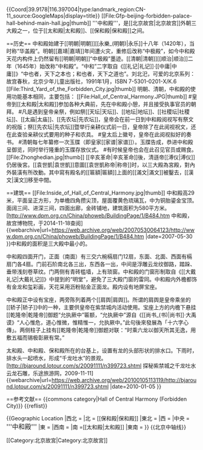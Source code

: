 {{Coord|39.9178|116.397004|type:landmark_region:CN-11_source:GoogleMaps|display=title}}
[[File:Gfp-beijing-forbidden-palace-hall-behind-main-hall.jpg|thumb]]
'''中和殿'''，是[[北京故宫|北京故宫]]外朝三大殿之一，位于[[太和殿|太和殿]]、[[保和殿|保和殿]]之间。<ref name=zhd/>

==历史==
中和殿始建于[[明朝|明朝]][[永樂_(明朝)|永乐]]十八年（1420年），当时称“华盖殿”。明朝[[嘉靖|嘉靖]]年间遭火灾，重修后改称“中极殿”，如今中和殿天花内构件上仍然留有[[明朝|明朝]]“中极殿”墨迹。[[清朝|清朝]][[顺治|顺治]]二年（1645年）始改称“中和殿”。“中和”二字取自《[[礼记|礼记]]·[[中庸|中庸]]》“中也者，天下之本也；和也者，天下之道也”。<ref name=zhd/><ref name="可爱北京">刘北汜，可爱的北京系列：故宫春秋，北京少年儿童出版社，1991年1月，ISBN 7-5301-0201-X/K.6</ref>
[[File:Third_Yard_of_the_Forbidden_City.jpg|thumb]]
明朝、清朝，中和殿的使用功能基本相同，主要包括：<ref name=zhd/><ref name="可爱北京"/>
[[File:Hall_of_Central_Harmony.JPG|thumb]]
#皇帝到[[太和殿|太和殿]]参加各种大典前，先在中和殿小憩，并且接受执事官员的朝拜。<ref name=zhd/><ref name="可爱北京"/>
#凡是遇到皇帝亲祭，例如祭[[天坛|天坛]]、[[地坛|地坛]]、[[社稷坛|社稷坛]]、[[太庙|太庙]]、[[先农坛|先农坛]]，皇帝会在前一日到中和殿阅视写有祭文的祝版；祭[[先农坛|先农坛]]暨举行亲耕仪式前一日，皇帝除了在此阅视祝文，还在此查验亲耕仪式要用的种子和农具。
#皇太后上徽号，皇帝在此阅视拟好的奏书。<ref name=zhd/><ref name="可爱北京"/>
#清朝每七年纂修一次玉牒（即皇家[[家谱|家谱]]）。玉牒告成，恭进中和殿呈御览，同时举行隆重的玉牒存放仪式。<ref name=zhd/><ref name="可爱北京"/>
#有时候皇帝也会在此召见官员或赐食。<ref name="可爱北京"/>
[[File:Zhonghedian.jpg|thumb]]
[[辛亥革命|辛亥革命]]後，清遜帝[[溥仪|溥仪]]仍居後宮。[[袁世凱|袁世凱]]意圖[[袁世凱称帝|称帝]]时，以三大殿為宮殿，對內外裝潢有所改動。其中寫有殿名的[[匾額|匾額]]上面的[[滿文|滿文]]被鑿去，[[漢文|漢文]]移至中間。

==建筑==
[[File:Inside_of_Hall_of_Central_Harmony.jpg|thumb]]
中和殿高29米，平面呈正方形，为单檐四角攒尖顶，屋面覆黄色琉璃瓦，中为铜胎鎏金宝顶。面阔三间、进深三间，四面出廊，金砖铺地，建筑面积为580平方米。<ref name=zhd>[http://www.dpm.org.cn/China/phoweb/BuildingPage/1/B484.htm 中和殿，故宫博物院，于2014-11-18查阅] {{webarchive|url=https://web.archive.org/web/20070530064123/http://www.dpm.org.cn/China/phoweb/BuildingPage/1/B484.htm |date=2007-05-30 }}</ref>中和殿的面积是三大殿中最小的。<ref name="可爱北京"/>

中和殿四面开门，正面（南面）有三交六椀槅扇门12扇，东面、北面、西面有槅扇门各4扇。门前石阶南北各三出，东西各一出，中间是浮雕云龙纹御路，踏跺、垂带浅刻卷草纹。门两侧有青砖槛墙，上有琐窗。中和殿的门窗形制取自《[[大戴礼记|大戴礼记]]》中提到的“明堂”，避免了三大殿门窗的雷同。中和殿内外檐都饰有金龙和玺彩画，天花采用沥粉贴金正面龙。殿内设有地屏宝座。<ref name=zhd/>

中和殿正中设有宝座，两旁陈列着两个[[肩舆|肩舆]]。所谓的肩舆是皇帝乘坐的[[轿子|轿子]]中的一种，主要供皇帝在紫禁城内活动使用。<ref name="可爱北京"/>宝座上方的内檐下悬挂[[乾隆帝|乾隆帝]]御题“允执厥中”匾额，“允执厥中”源自《[[尚书_(书)|尚书]]·大禹谟》“人心惟危，道心惟微，惟精惟一，允执厥中。”<ref>此句後來發展為「十六字心傳」。</ref>两侧柱子上挂有[[乾隆帝|乾隆帝]]御题对联：“时乘六龙以御天所其无逸，用敷五福而锡极彰厥有常。”

太和殿、中和殿、保和殿所在的台基上，设置有龙的头部形状的排水口。下雨时，排水头一起喷水，形成“千龙吐水”的景观。<ref name="探秘">[http://bjaround.lotour.com/s/20091111/n399723.shtml 探秘紫禁城之千龙吐水 云龙石雕，乐途旅游网，2009-11-11] {{webarchive|url=https://web.archive.org/web/20100105113119/http://bjaround.lotour.com/s/20091111/n399723.shtml |date=2010-01-05 }}</ref>

==参考文献==
{{commons category|Hall of Central Harmony (Forbidden City)}}
{{reflist}}

{{Geographic Location
|西北 =
|北 =  [[保和殿|保和殿]]
|東北 = 
|西 = 
|中央 = <BIG>'''中和殿'''</BIG>
|東 =
|西南 =
|南 =[[太和殿|太和殿]]
|東南 =
}}
{{北京中轴线}}

[[Category:北京故宮|Category:北京故宮]]
